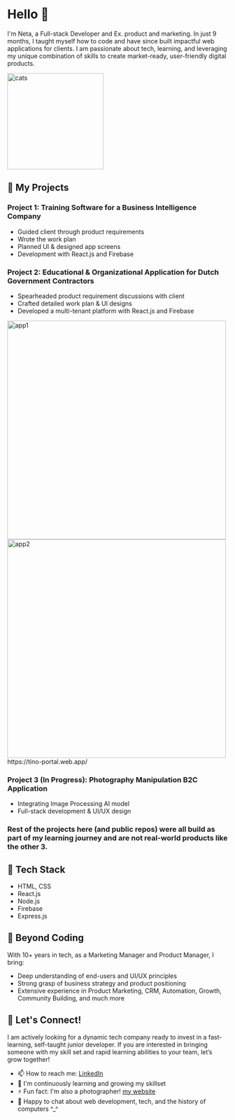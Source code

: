 # Hello 👋
I'm Neta, a Full-stack Developer and Ex. product and marketing. In just 9 months, I taught myself how to code and have since built impactful web applications for clients. I am passionate about tech, learning, and leveraging my unique combination of skills to create market-ready, user-friendly digital products.

<img width="220" alt="cats" src="https://github.com/netadror/netadror/assets/118823025/59c8a547-a5b5-4f6a-b35f-7231d312e091">

## 🚀 My Projects
### Project 1: Training Software for a Business Intelligence Company
   - Guided client through product requirements
   - Wrote the work plan
   - Planned UI & designed app screens
   - Development with React.js and Firebase
   
### Project 2: Educational & Organizational Application for Dutch Government Contractors
   - Spearheaded product requirement discussions with client
   - Crafted detailed work plan & UI designs
   - Developed a multi-tenant platform with React.js and Firebase

<img width="500" alt="app1" src="https://github.com/netadror/netadror/assets/118823025/a7e1f3a2-2cfe-451e-b5e0-b8dd3319d005">
<img width="500" alt="app2" src="https://github.com/netadror/netadror/assets/118823025/e3538b1e-50cd-4f84-bd19-41dadc998bce">
https://tino-portal.web.app/
   
### Project 3 (In Progress): Photography Manipulation B2C Application
   - Integrating Image Processing AI model
   - Full-stack development & UI/UX design

### Rest of the projects here (and public repos) were all build as part of my learning journey and are not real-world products like the other 3.

## 🔧 Tech Stack
   - HTML, CSS
   - React.js
   - Node.js
   - Firebase
   - Express.js

## 🌟 Beyond Coding
With 10+ years in tech, as a Marketing Manager and Product Manager, I bring:
   - Deep understanding of end-users and UI/UX principles
   - Strong grasp of business strategy and product positioning
   - Extensive experience in Product Marketing, CRM, Automation, Growth, Community Building, and much more

## 🤝 Let's Connect!
I am actively looking for a dynamic tech company ready to invest in a fast-learning, self-taught junior developer. If you are interested in bringing someone with my skill set and rapid learning abilities to your team, let’s grow together!

   - 📫 How to reach me: [LinkedIn](https://www.linkedin.com/in/netadror/)
   - 🌱 I'm continuously learning and growing my skillset
   - ⚡ Fun fact: I'm also a photographer! [my website](www.netadror.com)
   - 💬 Happy to chat about web development, tech, and the history of computers ^_^


